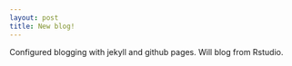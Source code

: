 ```yaml
---
layout: post
title: New blog!
---
```


Configured blogging with jekyll and github pages. Will blog from Rstudio. 
